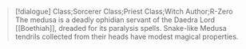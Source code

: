 >[!dialogue] Class;Sorcerer Class;Priest Class;Witch Author;R-Zero
>The medusa is a deadly ophidian servant of the Daedra Lord [[Boethiah]], dreaded for its paralysis spells. Snake-like Medusa tendrils collected from their heads have modest magical properties.